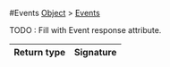 #Events
[Object]() > [Events]()

TODO : Fill with Event response attribute.

Return type | Signature
--- | ---:
